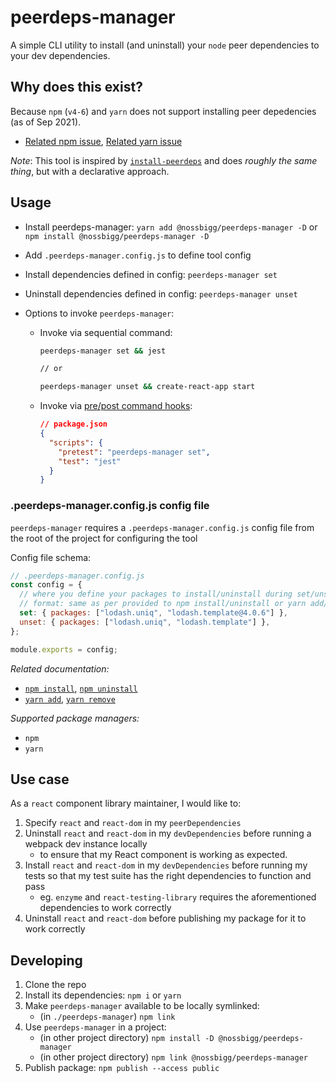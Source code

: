 # peerdeps-manager

A simple CLI utility to install (and uninstall) your `node` peer dependencies to your dev dependencies.

## Why does this exist?

Because `npm` (`v4-6`) and `yarn` does not support installing peer depedencies (as of Sep 2021).

- [Related npm issue](https://github.blog/2021-02-02-npm-7-is-now-generally-available/), [Related yarn issue](https://github.com/yarnpkg/yarn/issues/1503)

_Note_: This tool is inspired by [`install-peerdeps`](https://github.com/nathanhleung/install-peerdeps) and does _roughly the same thing_, but with a declarative approach.

## Usage

- Install peerdeps-manager: `yarn add @nossbigg/peerdeps-manager -D` or `npm install @nossbigg/peerdeps-manager -D`
- Add `.peerdeps-manager.config.js` to define tool config
- Install dependencies defined in config: `peerdeps-manager set`
- Uninstall dependencies defined in config: `peerdeps-manager unset`
- Options to invoke `peerdeps-manager`:

  - Invoke via sequential command:

    ```bash
    peerdeps-manager set && jest

    // or

    peerdeps-manager unset && create-react-app start
    ```

  - Invoke via [pre/post command hooks](https://docs.npmjs.com/cli/v7/using-npm/scripts#pre--post-scripts):

    ```json
    // package.json
    {
      "scripts": {
        "pretest": "peerdeps-manager set",
        "test": "jest"
      }
    }
    ```

### .peerdeps-manager.config.js config file

`peerdeps-manager` requires a `.peerdeps-manager.config.js` config file from the root of the project for configuring the tool

Config file schema:

```javascript
// .peerdeps-manager.config.js
const config = {
  // where you define your packages to install/uninstall during set/unset actions
  // format: same as per provided to npm install/uninstall or yarn add/remove to maximize compatibility
  set: { packages: ["lodash.uniq", "lodash.template@4.0.6"] },
  unset: { packages: ["lodash.uniq", "lodash.template"] },
};

module.exports = config;
```

_Related documentation:_

- [`npm install`](https://docs.npmjs.com/cli/v6/commands/npm-install), [`npm uninstall`](https://docs.npmjs.com/cli/v6/commands/npm-uninstall)
- [`yarn add`](https://yarnpkg.com/cli/add), [`yarn remove`](https://yarnpkg.com/cli/remove)

_Supported package managers:_

- `npm`
- `yarn`

## Use case

As a `react` component library maintainer, I would like to:

1. Specify `react` and `react-dom` in my `peerDependencies`
1. Uninstall `react` and `react-dom` in my `devDependencies` before running a webpack dev instance locally
   - to ensure that my React component is working as expected.
1. Install `react` and `react-dom` in my `devDependencies` before running my tests so that my test suite has the right dependencies to function and pass
   - eg. `enzyme` and `react-testing-library` requires the aforementioned dependencies to work correctly
1. Uninstall `react` and `react-dom` before publishing my package for it to work correctly

## Developing

1. Clone the repo
1. Install its dependencies: `npm i` or `yarn`
1. Make `peerdeps-manager` available to be locally symlinked:
   - (in `./peerdeps-manager`) `npm link`
1. Use `peerdeps-manager` in a project:
   - (in other project directory) `npm install -D @nossbigg/peerdeps-manager`
   - (in other project directory) `npm link @nossbigg/peerdeps-manager`
1. Publish package: `npm publish --access public`
